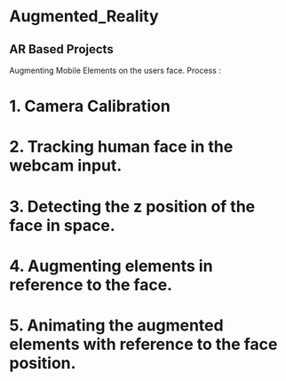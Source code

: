 # Augmented_Reality
## AR Based Projects

Augmenting Mobile Elements on the users face. 
Process : 
# 1. Camera Calibration
# 2. Tracking human face in the webcam input. 
# 3. Detecting the z position of the face in space. 
# 4. Augmenting elements in reference to the face. 
# 5. Animating the augmented elements with reference to the face position. 

